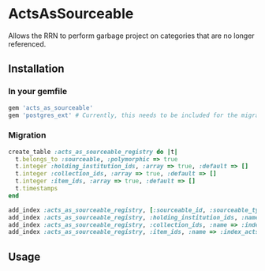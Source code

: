 # ActsAsSourceable

Allows the RRN to perform garbage project on categories that are no longer referenced.

## Installation

### In your gemfile
```ruby
gem 'acts_as_sourceable'
gem 'postgres_ext' # Currently, this needs to be included for the migration to work.
```

### Migration
```ruby
create_table :acts_as_sourceable_registry do |t|
  t.belongs_to :sourceable, :polymorphic => true
  t.integer :holding_institution_ids, :array => true, :default => []
  t.integer :collection_ids, :array => true, :default => []
  t.integer :item_ids, :array => true, :default => []
  t.timestamps
end

add_index :acts_as_sourceable_registry, [:sourceable_id, :sourceable_type], :name => :index_acts_as_sourceable_sourceables
add_index :acts_as_sourceable_registry, :holding_institution_ids, :name => :index_acts_as_sourceable_holding_institution_ids
add_index :acts_as_sourceable_registry, :collection_ids, :name => :index_acts_as_sourceable_collection_ids
add_index :acts_as_sourceable_registry, :item_ids, :name => :index_acts_as_sourceable_item_ids
```

## Usage